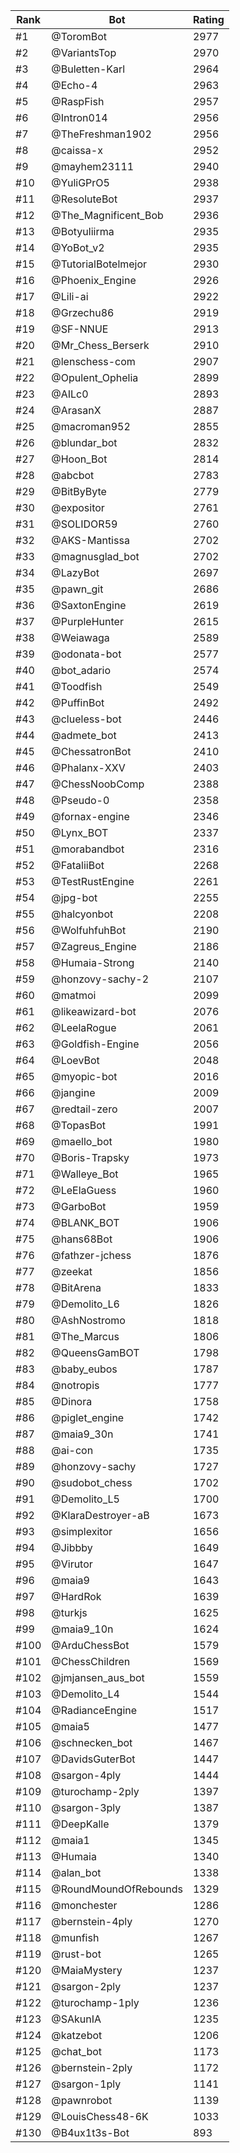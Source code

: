 Rank|Bot|Rating
---|---|---
#1|@ToromBot|2977
#2|@VariantsTop|2970
#3|@Buletten-Karl|2964
#4|@Echo-4|2963
#5|@RaspFish|2957
#6|@Intron014|2956
#7|@TheFreshman1902|2956
#8|@caissa-x|2952
#9|@mayhem23111|2940
#10|@YuliGPrO5|2938
#11|@ResoluteBot|2937
#12|@The_Magnificent_Bob|2936
#13|@Botyuliirma|2935
#14|@YoBot_v2|2935
#15|@TutorialBotelmejor|2930
#16|@Phoenix_Engine|2926
#17|@Lili-ai|2922
#18|@Grzechu86|2919
#19|@SF-NNUE|2913
#20|@Mr_Chess_Berserk|2910
#21|@lenschess-com|2907
#22|@Opulent_Ophelia|2899
#23|@AILc0|2893
#24|@ArasanX|2887
#25|@macroman952|2855
#26|@blundar_bot|2832
#27|@Hoon_Bot|2814
#28|@abcbot|2783
#29|@BitByByte|2779
#30|@expositor|2761
#31|@SOLIDOR59|2760
#32|@AKS-Mantissa|2702
#33|@magnusglad_bot|2702
#34|@LazyBot|2697
#35|@pawn_git|2686
#36|@SaxtonEngine|2619
#37|@PurpleHunter|2615
#38|@Weiawaga|2589
#39|@odonata-bot|2577
#40|@bot_adario|2574
#41|@Toodfish|2549
#42|@PuffinBot|2492
#43|@clueless-bot|2446
#44|@admete_bot|2413
#45|@ChessatronBot|2410
#46|@Phalanx-XXV|2403
#47|@ChessNoobComp|2388
#48|@Pseudo-0|2358
#49|@fornax-engine|2346
#50|@Lynx_BOT|2337
#51|@morabandbot|2316
#52|@FataliiBot|2268
#53|@TestRustEngine|2261
#54|@jpg-bot|2255
#55|@halcyonbot|2208
#56|@WolfuhfuhBot|2190
#57|@Zagreus_Engine|2186
#58|@Humaia-Strong|2140
#59|@honzovy-sachy-2|2107
#60|@matmoi|2099
#61|@likeawizard-bot|2076
#62|@LeelaRogue|2061
#63|@Goldfish-Engine|2056
#64|@LoevBot|2048
#65|@myopic-bot|2016
#66|@jangine|2009
#67|@redtail-zero|2007
#68|@TopasBot|1991
#69|@maello_bot|1980
#70|@Boris-Trapsky|1973
#71|@Walleye_Bot|1965
#72|@LeElaGuess|1960
#73|@GarboBot|1959
#74|@BLANK_BOT|1906
#75|@hans68Bot|1906
#76|@fathzer-jchess|1876
#77|@zeekat|1856
#78|@BitArena|1833
#79|@Demolito_L6|1826
#80|@AshNostromo|1818
#81|@The_Marcus|1806
#82|@QueensGamBOT|1798
#83|@baby_eubos|1787
#84|@notropis|1777
#85|@Dinora|1758
#86|@piglet_engine|1742
#87|@maia9_30n|1741
#88|@ai-con|1735
#89|@honzovy-sachy|1727
#90|@sudobot_chess|1702
#91|@Demolito_L5|1700
#92|@KlaraDestroyer-aB|1673
#93|@simplexitor|1656
#94|@Jibbby|1649
#95|@Virutor|1647
#96|@maia9|1643
#97|@HardRok|1639
#98|@turkjs|1625
#99|@maia9_10n|1624
#100|@ArduChessBot|1579
#101|@ChessChildren|1569
#102|@jmjansen_aus_bot|1559
#103|@Demolito_L4|1544
#104|@RadianceEngine|1517
#105|@maia5|1477
#106|@schnecken_bot|1467
#107|@DavidsGuterBot|1447
#108|@sargon-4ply|1444
#109|@turochamp-2ply|1397
#110|@sargon-3ply|1387
#111|@DeepKalle|1379
#112|@maia1|1345
#113|@Humaia|1340
#114|@alan_bot|1338
#115|@RoundMoundOfRebounds|1329
#116|@monchester|1286
#117|@bernstein-4ply|1270
#118|@munfish|1267
#119|@rust-bot|1265
#120|@MaiaMystery|1237
#121|@sargon-2ply|1237
#122|@turochamp-1ply|1236
#123|@SAkunIA|1235
#124|@katzebot|1206
#125|@chat_bot|1173
#126|@bernstein-2ply|1172
#127|@sargon-1ply|1141
#128|@pawnrobot|1139
#129|@LouisChess48-6K|1033
#130|@B4ux1t3s-Bot|893
